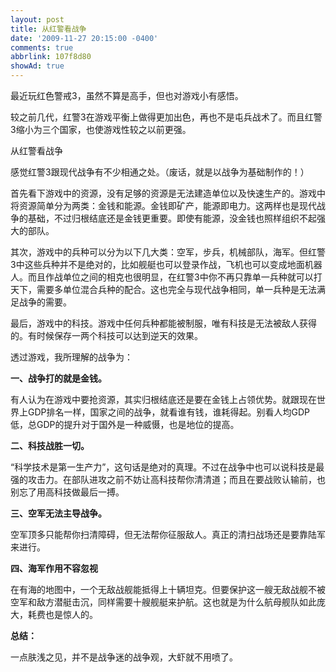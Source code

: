```yaml
---
layout: post
title: 从红警看战争
date: '2009-11-27 20:15:00 -0400'
comments: true
abbrlink: 107f8d80
showAd: true
---
```

最近玩红色警戒3，虽然不算是高手，但也对游戏小有感悟。

较之前几代，红警3在游戏平衡上做得更加出色，再也不是屯兵战术了。而且红警3缩小为三个国家，也使游戏性较之以前更强。

从红警看战争

感觉红警3跟现代战争有不少相通之处。（废话，就是以战争为基础制作的！）

首先看下游戏中的资源，没有足够的资源是无法建造单位以及快速生产的。游戏中将资源简单分为两类：金钱和能源。金钱即矿产，能源即电力。这两样也是现代战争的基础，不过归根结底还是金钱更重要。即使有能源，没金钱也照样组织不起强大的部队。

其次，游戏中的兵种可以分为以下几大类：空军，步兵，机械部队，海军。但红警3中这些兵种并不是绝对的，比如舰艇也可以登录作战，飞机也可以变成地面机器人。而且作战单位之间的相克也很明显，在红警3中你不再只靠单一兵种就可以打天下，需要多单位混合兵种的配合。这也完全与现代战争相同，单一兵种是无法满足战争的需要。

最后，游戏中的科技。游戏中任何兵种都能被制服，唯有科技是无法被敌人获得的。有时候保存一两个科技可以达到逆天的效果。

透过游戏，我所理解的战争为：

**一、战争打的就是金钱。**

有人认为在游戏中要抢资源，其实归根结底还是要在金钱上占领优势。就跟现在世界上GDP排名一样，国家之间的战争，就看谁有钱，谁耗得起。别看人均GDP低，总GDP的提升对于国外是一种威慑，也是地位的提高。

**二、科技战胜一切。**

“科学技术是第一生产力”，这句话是绝对的真理。不过在战争中也可以说科技是最强的攻击力。在部队进攻之前不妨让高科技帮你清清道；而且在要战败认输前，也别忘了用高科技做最后一搏。

**三、空军无法主导战争。**

空军顶多只能帮你扫清障碍，但无法帮你征服敌人。真正的清扫战场还是要靠陆军来进行。

**四、海军作用不容忽视**

在有海的地图中，一个无敌战舰能抵得上十辆坦克。但要保护这一艘无敌战舰不被空军和敌方潜艇击沉，同样需要十艘舰艇来护航。这也就是为什么航母舰队如此庞大，耗费也是惊人的。

**总结：**

一点肤浅之见，并不是战争迷的战争观，大虾就不用喷了。
